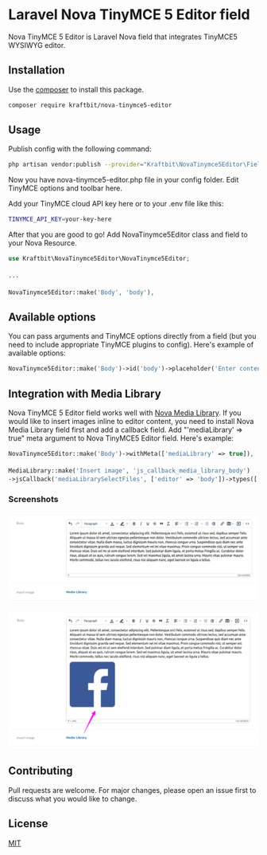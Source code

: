 # Laravel Nova TinyMCE 5 Editor field

Nova TinyMCE 5 Editor is Laravel Nova field that integrates TinyMCE5 WYSIWYG editor.

## Installation

Use the [composer](https://getcomposer.org/) to install this package.

```bash
composer require kraftbit/nova-tinymce5-editor
```

## Usage

Publish config with the following command:

```bash
php artisan vendor:publish --provider="Kraftbit\NovaTinymce5Editor\FieldServiceProvider"
```

Now you have nova-tinymce5-editor.php file in your config folder. Edit TinyMCE options and toolbar here.

Add your TinyMCE cloud API key here or to your .env file like this:

```bash
TINYMCE_API_KEY=your-key-here
```
After that you are good to go! Add NovaTinymce5Editor class and field to your Nova Resource.

```php
use Kraftbit\NovaTinymce5Editor\NovaTinymce5Editor;

...

NovaTinymce5Editor::make('Body', 'body'),
```

## Available options

You can pass arguments and TinyMCE options directly from a field (but you need to include appropriate TinyMCE plugins to config). Here's example of available options:

```php
NovaTinymce5Editor::make('Body')->id('body')->placeholder('Enter content here')->options(['toolbar' => [ 'undo redo | align | link table media | code']]),
```
## Integration with Media Library

Nova TinyMCE 5 Editor field works well with [Nova Media Library](https://github.com/classic-o/nova-media-library). If you would like to insert images inline to editor content, you need to install Nova Media Library field first and add a callback field. Add "'mediaLibrary' => true" meta argument to Nova TinyMCE5 Editor field. Here's example:


```php
NovaTinymce5Editor::make('Body')->withMeta(['mediaLibrary' => true]),

MediaLibrary::make('Insert image', 'js_callback_media_library_body')
->jsCallback('mediaLibrarySelectFiles', ['editor' => 'body'])->types(['Image']),
```

### Screenshots

![Nova TinyMCE 5 Editor](https://raw.githubusercontent.com/kraftbit/nova-tinymce5-editor/master/docs/screenshot_1.png)

![Nova TinyMCE 5 Editor](https://raw.githubusercontent.com/kraftbit/nova-tinymce5-editor/master/docs/screenshot_2.png)


## Contributing
Pull requests are welcome. For major changes, please open an issue first to discuss what you would like to change.


## License
[MIT](https://choosealicense.com/licenses/mit/)
